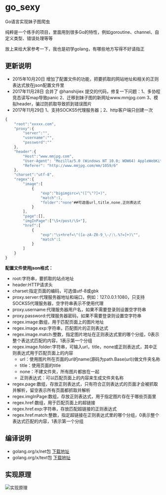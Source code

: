 # go_sexy

Go语言实现妹子图爬虫

纯粹是一个练手的项目，里面用到很多Go的特性，例如goroutine、channel、自定义类型、错误处理等等

放上来给大家参考一下，我也是初学golang，有哪些地方写得不好请指正

## 更新说明
- 2015年10月20日 增加了配置文件的功能，把要抓取的网站地址和相关的正则表达式放在json配置文件里
- 2017年11月28日 合并了 @hanshijiex 提交的代码，修复一下问题：1、多协程竞态读写map导致panic 2、迁移到妹子图的新网址www.mmjpg.com 3、模拟header，骗过防抓取导致抓到错误图片
- 2017年11月29日 1、支持SOCKS5代理服务器；2、http客户端只创建一次

```javascript
{
    "root":"xxxxx.com",
    "proxy":{
        "server":"",
        "username":"",
        "password":""
    },
    "header":{
        "Host":"www.mmjpg.com",
        "User-Agent": "Mozilla/5.0 (Windows NT 10.0; WOW64) AppleWebKit/537.36 (KHTML, like Gecko) Chrome/62.0.3202.94 Safari/537.36",
        "Referer": "http://www.mmjpg.com/mm/1059/6"
    },
    "charset":"utf-8",
    "regex":{
        "image":[
            {
                "exp":"bigimgsrc=\"([^\"?]+)",
                "match":1,
                "folder":"none"##可选值url,title,none,正则表达式
            }
        ],
        "page":[],
        "imgInPage":["\S+/post/\S+"],
        "href":[
            {
                "exp":"\s+href=\"([a-zA-Z0-9_\-/:\.%?=]+)\"",
                "match":1
            }
        ]
    }
}
```

**配置文件使用json格式：**
- root:字符串，要抓取的站点地址
- header:HTTP请求头
- charset:指定页面的编码，可选值utf-8或gbk
- proxy.server:代理服务器地址和端口，例如：127.0.0.1:1080，只支持SOCKS5代理服务器，空字符串表示不使用代理
- proxy.username:代理服务器用户名，如果不需要登录则设置空字符串
- proxy.password:代理服务器密码，如果不需要登录则设置空字符串
- regex.image:数组，用于匹配页面上的图片地址
- regex.image.exp:字符串，匹配图片的正则表达式
- regex.image.match:整数，指定图片地址在正则表达式里的哪个分组，0表示整个表达式匹配的内容，1表示第一个分组
- regex.image.folder:字符串，可输入url，title，none或正则表达式，其中正则表达式用于匹配页面上的内容
    - url：使用图片所在页面的url的name(源码为path.Base(url))做文件夹名称
    - title：使用页面的title
    - none：不建文件夹，所有图片都放在一起
    - 正则表达式：可以匹配页面上的内容来生成文件夹名称
- regex.page:数组，存放正则表达式，只有符合正则表达式的页面才会被抓取并解析，留空表示所有页面都抓取并解析
- regex.imgInPage:数组，存放正则表达式，用于指定图片存在于哪些页面里
- regex.href:数组，用于匹配页面上的超链接
 - regex.href.exp:字符串，存放匹配超链接的正则表达式
 - regex.href.match:整数，指定超链接在正则表达式里的哪个分组，0表示整个表达式匹配的内容，1表示第一个分组

## 编译说明
- golang.org/x/net包 [下载地址](https://github.com/golang/net/tree/release-branch.go1.9)
- golang.org/x/text包 [下载地址](https://github.com/golang/text)

## 实现原理
![实现原理](http://git.oschina.net/xpan-lu/go_sexy/raw/master/theory.png)